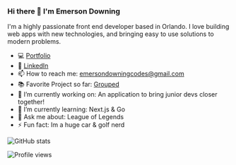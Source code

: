 ### Hi there 👋  I'm Emerson Downing

I'm a highly passionate front end developer based in Orlando. I love building web apps with new technologies, and bringing easy to use solutions to modern problems. 

- 💻 [Portfolio](https://emerson-downing.web.app/)
- 🤝 [LinkedIn](https://www.linkedin.com/in/yarosky-cruz/) 
- 📫 How to reach me: emersondowningcodes@gmail.com
- 📚 Favorite Project so far: [Grouped](https://github.com/EDowning2000/Grouped)
- 🔭 I’m currently working on: An application to bring junior devs closer together!
- 🌱 I’m currently learning: Next.js & Go
- 💬 Ask me about: League of Legends 
- ⚡ Fun fact: Im a huge car & golf nerd 




![GitHub stats](https://github-readme-stats.vercel.app/api?username=EDowning2000&show_icons=true)  

![Profile views](https://gpvc.arturio.dev/EDowning2000)  
